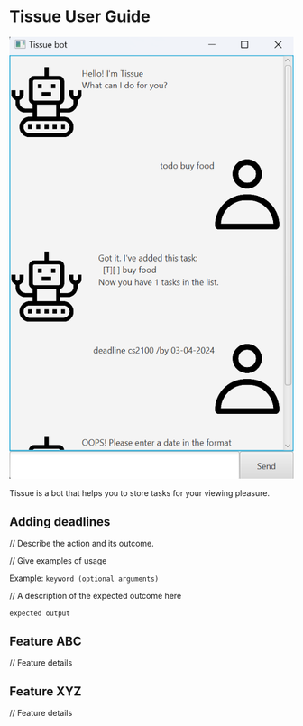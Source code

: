 # Tissue User Guide

![alt](./Ui.png)

Tissue is a bot that helps you to store tasks for your viewing pleasure.

## Adding deadlines

// Describe the action and its outcome.

// Give examples of usage

Example: `keyword (optional arguments)`

// A description of the expected outcome here

```
expected output
```

## Feature ABC

// Feature details

## Feature XYZ

// Feature details
